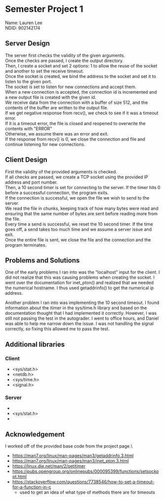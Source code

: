 # Semester Project 1

Name: Lauren Lee\
NDID: 902142174

## Server Design

The server first checks the validity of the given arguments.\
Once the checks are passed, I create the output directory.\
Then, I create a socket and set 2 options: 1 to allow the reuse of the socket and another to set the receive timeout.\
Once the socket is created, we bind the address to the socket and set it to listen to the given port.\
The socket is set to listen for new connections and accept them.\
When a new connection is accepted, the connection id is incremented and a new output file is created with the given id.\
We receive data from the connection with a buffer of size 512, and the contents of the buffer are written to the output file.\
If we get negative response from recv(), we check to see if it was a timeout error.\
If it is a timeout error, the file is closed and reopened to overwrite the contents with "ERROR"\
Otherwise, we assume there was an error and exit.\
If the response from recv() is 0, we close the connection and file and continue listening for new connections.

## Client Design

First the validity of the provided arguments is checked.\
If all checks are passed, we create a TCP socket using the provided IP address and port number.\
Then, a 10 second timer is set for connecting to the server. If the timer hits 0 before a successful connection, the program exits.\
If the connection is successful, we open the file we wish to send to the server.\
We read the file in chunks, keeping track of how many bytes were read and ensuring that the same number of bytes are sent before reading more from the file.\
Every time a send is successful, we reset the 10 second timer. If the time goes off, a send takes too much time and we assume a server issue and exit.\
Once the entire file is sent, we close the file and the connection and the program terminates.

## Problems and Solutions

One of the early problems I ran into was the "localhost" input for the client. I did not realize that this was causing problems when creating the socket. I went over the documentation for inet_pton() and realized that we needed the numerical hostname. I thus used getaddrinfo() to get the numerical ip address.

Another problem I ran into was implementing the 10 second timeout. I found information about the itimer in the sys/time.h library and based on the documentation thought that I had implemented it correctly. However, I was still not passing the test in the autograder. I went to office hours, and Daniel was able to help me narrow down the issue. I was not handling the signal correctly, so fixing this allowed me to pass the test.

## Additional libraries

### Client

- <sys/stat.h>
- <netdb.h>
- <sys/time.h>
- <signal.h>

### Server

- <fstream>
- <sys/stat.h>
- <csignal>

## Acknowledgement

I worked off of the provided base code from the project page.\

- https://man7.org/linux/man-pages/man3/getaddrinfo.3.html
- https://man7.org/linux/man-pages/man3/inet_pton.3.html
- https://linux.die.net/man/2/setitimer
- https://pubs.opengroup.org/onlinepubs/000095399/functions/setsockopt.html
- https://stackoverflow.com/questions/7738546/how-to-set-a-timeout-for-a-function-in-c
  - used to get an idea of what type of methods there are for timeouts

